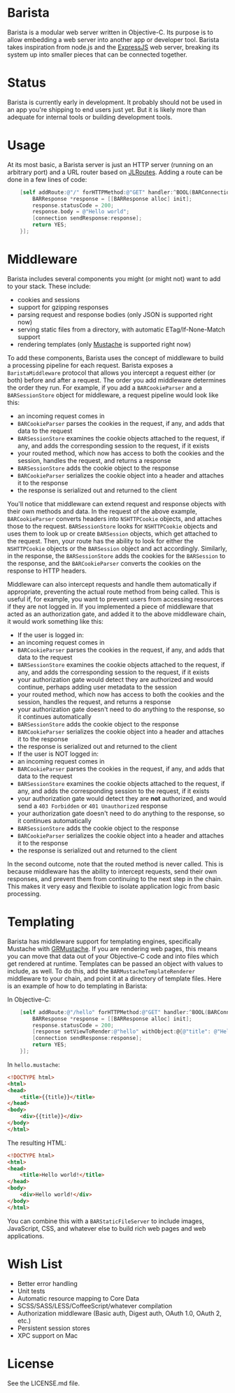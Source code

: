 Barista
=======

Barista is a modular web server written in Objective-C. Its purpose is to allow embedding a web server into another app or developer tool. Barista takes inspiration from node.js and the [ExpressJS](http://expressjs.com/) web server, breaking its system up into smaller pieces that can be connected together.

Status
======

Barista is currently early in development. It probably should not be used in an app you're shipping to end users just yet. But it is likely more than adequate for internal tools or building development tools.

Usage
=====

At its most basic, a Barista server is just an HTTP server (running on an arbitrary port) and a URL router based on [JLRoutes](https://github.com/joeldev/JLRoutes). Adding a route can be done in a few lines of code:

```objective-c
	[self addRoute:@"/" forHTTPMethod:@"GET" handler:^BOOL(BARConnection *connection, BARRequest *request, NSDictionary *parameters) {
		BARResponse *response = [[BARResponse alloc] init];
		response.statusCode = 200;
		response.body = @"Hello world";
		[connection sendResponse:response];
		return YES;
	}];
```

Middleware
==========

Barista includes several components you might (or might not) want to add to your stack. These include:

- cookies and sessions
- support for gzipping responses
- parsing request and response bodies (only JSON is supported right now)
- serving static files from a directory, with automatic ETag/If-None-Match support
- rendering templates (only [Mustache](https://github.com/groue/GRMustache) is supported right now)

To add these components, Barista uses the concept of middleware to build a processing pipeline for each request. Barista exposes a `BaristaMiddleware` protocol that allows you intercept a request either (or both) before and after a request. The order you add middleware determines the order they run. For example, if you add a `BARCookieParser` and a `BARSessionStore` object for middleware, a request pipeline would look like this:

- an incoming request comes in
- `BARCookieParser` parses the cookies in the request, if any, and adds that data to the request
- `BARSessionStore` examines the cookie objects attached to the request, if any, and adds the corresponding session to the request, if it exists
- your routed method, which now has access to both the cookies and the session, handles the request, and returns a response
- `BARSessionStore` adds the cookie object to the response
- `BARCookieParser` serializes the cookie object into a header and attaches it to the response
- the response is serialized out and returned to the client

You'll notice that middleware can extend request and response objects with their own methods and data. In the request of the above example, `BARCookieParser` converts headers into `NSHTTPCookie` objects, and attaches those to the request. `BARSessionStore` looks for `NSHTTPCookie` objects and uses them to look up or create `BARSession` objects, which get attached to the request. Then, your route has the ability to look for either the `NSHTTPCookie` objects or the `BARSession` object and act accordingly. Similarly, in the response, the `BARSessionStore` adds the cookies for the `BARSession` to the response, and the `BARCookieParser` converts the cookies on the response to HTTP headers.

Middleware can also intercept requests and handle them automatically if appropriate, preventing the actual route method from being called. This is useful if, for example, you want to prevent users from accessing resources if they are not logged in. If you implemented a piece of middleware that acted as an authorization gate, and added it to the above middleware chain, it would work something like this:

- If the user is logged in:
 - an incoming request comes in
 - `BARCookieParser` parses the cookies in the request, if any, and adds that data to the request
 - `BARSessionStore` examines the cookie objects attached to the request, if any, and adds the corresponding session to the request, if it exists
 - your authorization gate would detect they are authorized and would continue, perhaps adding user metadata to the session
 - your routed method, which now has access to both the cookies and the session, handles the request, and returns a response
 - your authorization gate doesn't need to do anything to the response, so it continues automatically
 - `BARSessionStore` adds the cookie object to the response
 - `BARCookieParser` serializes the cookie object into a header and attaches it to the response
 - the response is serialized out and returned to the client
- If the user is NOT logged in:
 - an incoming request comes in
 - `BARCookieParser` parses the cookies in the request, if any, and adds that data to the request
 - `BARSessionStore` examines the cookie objects attached to the request, if any, and adds the corresponding session to the request, if it exists
 - your authorization gate would detect they are **not** authorized, and would send a `403 Forbidden` or `401 Unauthorized` response
 - your authorization gate doesn't need to do anything to the response, so it continues automatically
 - `BARSessionStore` adds the cookie object to the response
 - `BARCookieParser` serializes the cookie object into a header and attaches it to the response
 - the response is serialized out and returned to the client

In the second outcome, note that the routed method is never called. This is because middleware has the ability to intercept requests, send their own responses, and prevent them from continuing to the next step in the chain. This makes it very easy and flexible to isolate application logic from basic processing.

Templating
==========

Barista has middleware support for templating engines, specifically Mustache with [GRMustache](https://github.com/groue/GRMustache). If you are rendering web pages, this means you can move that data out of your Objective-C code and into files which get rendered at runtime. Templates can be passed an object with values to include, as well. To do this, add the `BARMustacheTemplateRenderer` middleware to your chain, and point it at a directory of template files. Here is an example of how to do templating in Barista:

In Objective-C:

```objective-c
	[self addRoute:@"/hello" forHTTPMethod:@"GET" handler:^BOOL(BARConnection *connection, BARRequest *request, NSDictionary *parameters) {
		BARResponse *response = [[BARResponse alloc] init];
		response.statusCode = 200;
		[response setViewToRender:@"hello" withObject:@{@"title": @"Hello world!"}];
		[connection sendResponse:response];
		return YES;
	}];
```

In `hello.mustache`:

```html
<!DOCTYPE html>
<html>
<head>
	<title>{{title}}</title>
</head>
<body>
	<div>{{title}}</div>
</body>
</html>
```

The resulting HTML:
```html
<!DOCTYPE html>
<html>
<head>
	<title>Hello world!</title>
</head>
<body>
	<div>Hello world!</div>
</body>
</html>
```

You can combine this with a `BARStaticFileServer` to include images, JavaScript, CSS, and whatever else to build rich web pages and web applications.

Wish List
=========

- Better error handling
- Unit tests
- Automatic resource mapping to Core Data
- SCSS/SASS/LESS/CoffeeScript/whatever compilation
- Authorization middleware (Basic auth, Digest auth, OAuth 1.0, OAuth 2, etc.)
- Persistent session stores
- XPC support on Mac

License
=======

See the LICENSE.md file.